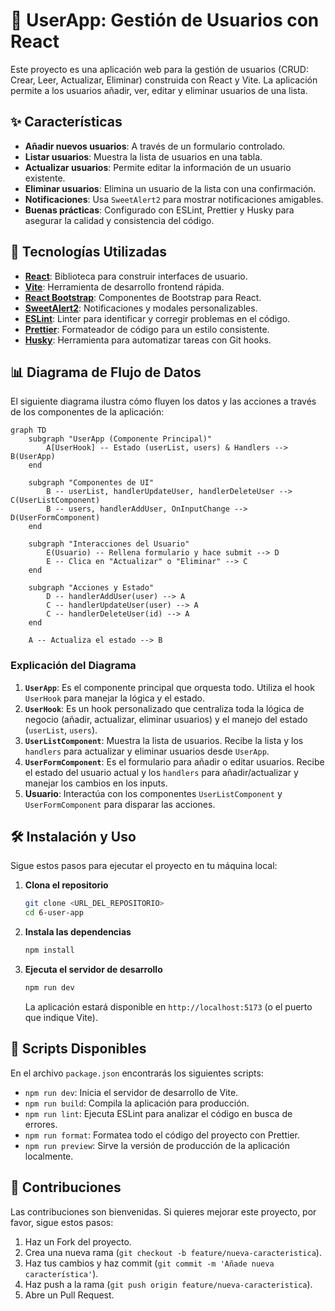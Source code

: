 # 📝 UserApp: Gestión de Usuarios con React

Este proyecto es una aplicación web para la gestión de usuarios (CRUD: Crear, Leer, Actualizar, Eliminar) construida con React y Vite. La aplicación permite a los usuarios añadir, ver, editar y eliminar usuarios de una lista.

## ✨ Características

- **Añadir nuevos usuarios**: A través de un formulario controlado.
- **Listar usuarios**: Muestra la lista de usuarios en una tabla.
- **Actualizar usuarios**: Permite editar la información de un usuario existente.
- **Eliminar usuarios**: Elimina un usuario de la lista con una confirmación.
- **Notificaciones**: Usa `SweetAlert2` para mostrar notificaciones amigables.
- **Buenas prácticas**: Configurado con ESLint, Prettier y Husky para asegurar la calidad y consistencia del código.

## 🚀 Tecnologías Utilizadas

- **[React](https://reactjs.org/)**: Biblioteca para construir interfaces de usuario.
- **[Vite](https://vitejs.dev/)**: Herramienta de desarrollo frontend rápida.
- **[React Bootstrap](https://react-bootstrap.github.io/)**: Componentes de Bootstrap para React.
- **[SweetAlert2](https://sweetalert2.github.io/)**: Notificaciones y modales personalizables.
- **[ESLint](https://eslint.org/)**: Linter para identificar y corregir problemas en el código.
- **[Prettier](https://prettier.io/)**: Formateador de código para un estilo consistente.
- **[Husky](https://typicode.github.io/husky/)**: Herramienta para automatizar tareas con Git hooks.

## 📊 Diagrama de Flujo de Datos

El siguiente diagrama ilustra cómo fluyen los datos y las acciones a través de los componentes de la aplicación:

```mermaid
graph TD
    subgraph "UserApp (Componente Principal)"
        A[UserHook] -- Estado (userList, users) & Handlers --> B(UserApp)
    end

    subgraph "Componentes de UI"
        B -- userList, handlerUpdateUser, handlerDeleteUser --> C(UserListComponent)
        B -- users, handlerAddUser, OnInputChange --> D(UserFormComponent)
    end

    subgraph "Interacciones del Usuario"
        E(Usuario) -- Rellena formulario y hace submit --> D
        E -- Clica en "Actualizar" o "Eliminar" --> C
    end

    subgraph "Acciones y Estado"
        D -- handlerAddUser(user) --> A
        C -- handlerUpdateUser(user) --> A
        C -- handlerDeleteUser(id) --> A
    end

    A -- Actualiza el estado --> B
```

### Explicación del Diagrama

1.  **`UserApp`**: Es el componente principal que orquesta todo. Utiliza el hook `UserHook` para manejar la lógica y el estado.
2.  **`UserHook`**: Es un hook personalizado que centraliza toda la lógica de negocio (añadir, actualizar, eliminar usuarios) y el manejo del estado (`userList`, `users`).
3.  **`UserListComponent`**: Muestra la lista de usuarios. Recibe la lista y los `handlers` para actualizar y eliminar usuarios desde `UserApp`.
4.  **`UserFormComponent`**: Es el formulario para añadir o editar usuarios. Recibe el estado del usuario actual y los `handlers` para añadir/actualizar y manejar los cambios en los inputs.
5.  **Usuario**: Interactúa con los componentes `UserListComponent` y `UserFormComponent` para disparar las acciones.

## 🛠️ Instalación y Uso

Sigue estos pasos para ejecutar el proyecto en tu máquina local:

1.  **Clona el repositorio**

    ```bash
    git clone <URL_DEL_REPOSITORIO>
    cd 6-user-app
    ```

2.  **Instala las dependencias**

    ```bash
    npm install
    ```

3.  **Ejecuta el servidor de desarrollo**

    ```bash
    npm run dev
    ```

    La aplicación estará disponible en `http://localhost:5173` (o el puerto que indique Vite).

## 📜 Scripts Disponibles

En el archivo `package.json` encontrarás los siguientes scripts:

-   `npm run dev`: Inicia el servidor de desarrollo de Vite.
-   `npm run build`: Compila la aplicación para producción.
-   `npm run lint`: Ejecuta ESLint para analizar el código en busca de errores.
-   `npm run format`: Formatea todo el código del proyecto con Prettier.
-   `npm run preview`: Sirve la versión de producción de la aplicación localmente.

## 🤝 Contribuciones

Las contribuciones son bienvenidas. Si quieres mejorar este proyecto, por favor, sigue estos pasos:

1.  Haz un Fork del proyecto.
2.  Crea una nueva rama (`git checkout -b feature/nueva-caracteristica`).
3.  Haz tus cambios y haz commit (`git commit -m 'Añade nueva característica'`).
4.  Haz push a la rama (`git push origin feature/nueva-caracteristica`).
5.  Abre un Pull Request.